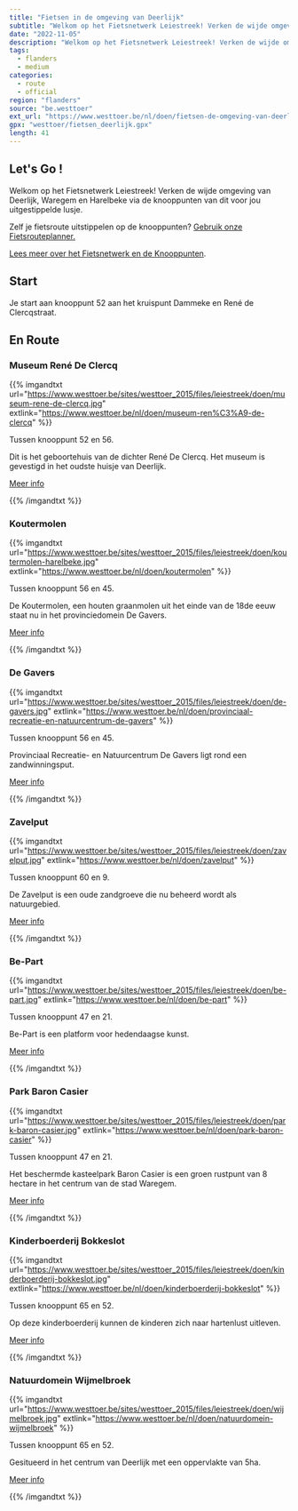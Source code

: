 ```yaml
---
title: "Fietsen in de omgeving van Deerlijk"
subtitle: "Welkom op het Fietsnetwerk Leiestreek! Verken de wijde omgeving van Deerlijk, Waregem en Harelbeke via de knooppunten van dit voor jou uitgestippelde lusje"
date: "2022-11-05"
description: "Welkom op het Fietsnetwerk Leiestreek! Verken de wijde omgeving van Deerlijk, Waregem en Harelbeke via de knooppunten van dit voor jou uitgestippelde lusje" 
tags:
  - flanders
  - medium
categories: 
  - route
  - official
region: "flanders"
source: "be.westtoer"
ext_url: "https://www.westtoer.be/nl/doen/fietsen-de-omgeving-van-deerlijk"
gpx: "westtoer/fietsen_deerlijk.gpx"
length: 41
---
```


## Let's Go !

Welkom op het Fietsnetwerk Leiestreek! Verken de wijde omgeving van Deerlijk, Waregem en Harelbeke via de knooppunten van dit voor jou uitgestippelde lusje.

Zelf je fietsroute uitstippelen op de knooppunten? [Gebruik onze Fietsrouteplanner.](https://www.westtoer.be/nl/fietsrouteplanner)

[Lees meer over het Fietsnetwerk en de Knooppunten](https://www.westtoer.be/nl/inspiratie/fietsnetwerk).

## Start 

Je start aan knooppunt 52 aan het kruispunt Dammeke en René de Clercqstraat. 

## En Route

### Museum René De Clercq 

{{% imgandtxt url="https://www.westtoer.be/sites/westtoer_2015/files/leiestreek/doen/museum-rene-de-clercq.jpg" extlink="https://www.westtoer.be/nl/doen/museum-ren%C3%A9-de-clercq" %}}

Tussen knooppunt 52 en 56.

Dit is het geboortehuis van de dichter René De Clercq. Het museum is gevestigd in het oudste huisje van Deerlijk.

[Meer info](https://www.westtoer.be/nl/doen/museum-ren%C3%A9-de-clercq)

{{% /imgandtxt %}}

### Koutermolen

{{% imgandtxt url="https://www.westtoer.be/sites/westtoer_2015/files/leiestreek/doen/koutermolen-harelbeke.jpg" extlink="https://www.westtoer.be/nl/doen/koutermolen" %}}

Tussen knooppunt  56 en 45.

De Koutermolen, een houten graanmolen uit het einde van de 18de eeuw staat nu in het provinciedomein De Gavers.

[Meer info](https://www.westtoer.be/nl/doen/koutermolen)

{{% /imgandtxt %}}

### De Gavers

{{% imgandtxt url="https://www.westtoer.be/sites/westtoer_2015/files/leiestreek/doen/de-gavers.jpg" extlink="https://www.westtoer.be/nl/doen/provinciaal-recreatie-en-natuurcentrum-de-gavers" %}}

Tussen knooppunt  56 en 45.

Provinciaal Recreatie- en Natuurcentrum De Gavers ligt rond een zandwinningsput. 

[Meer info](https://www.westtoer.be/nl/doen/provinciaal-recreatie-en-natuurcentrum-de-gavers)

{{% /imgandtxt %}}

### Zavelput

{{% imgandtxt url="https://www.westtoer.be/sites/westtoer_2015/files/leiestreek/doen/zavelput.jpg" extlink="https://www.westtoer.be/nl/doen/zavelput" %}}

Tussen knooppunt 60 en 9.

De Zavelput is een oude zandgroeve die nu beheerd wordt als natuurgebied.

[Meer info](https://www.westtoer.be/nl/doen/zavelput)

{{% /imgandtxt %}}

### Be-Part

{{% imgandtxt url="https://www.westtoer.be/sites/westtoer_2015/files/leiestreek/doen/be-part.jpg" extlink="https://www.westtoer.be/nl/doen/be-part" %}}

Tussen knooppunt 47 en 21.

Be-Part is een platform voor hedendaagse kunst.

[Meer info](https://www.westtoer.be/nl/doen/be-part)

{{% /imgandtxt %}}

### Park Baron Casier

{{% imgandtxt url="https://www.westtoer.be/sites/westtoer_2015/files/leiestreek/doen/park-baron-casier.jpg" extlink="https://www.westtoer.be/nl/doen/park-baron-casier" %}}

Tussen knooppunt 47 en 21.

Het beschermde kasteelpark Baron Casier is een groen rustpunt van 8 hectare in het centrum van de stad Waregem.

[Meer info](https://www.westtoer.be/nl/doen/park-baron-casier)

{{% /imgandtxt %}}

### Kinderboerderij Bokkeslot

{{% imgandtxt url="https://www.westtoer.be/sites/westtoer_2015/files/leiestreek/doen/kinderboerderij-bokkeslot.jpg" extlink="https://www.westtoer.be/nl/doen/kinderboerderij-bokkeslot" %}}

Tussen knooppunt 65 en 52.

Op deze kinderboerderij kunnen de kinderen zich naar hartenlust uitleven.

[Meer info](https://www.westtoer.be/nl/doen/kinderboerderij-bokkeslot)

{{% /imgandtxt %}}

### Natuurdomein Wijmelbroek

{{% imgandtxt url="https://www.westtoer.be/sites/westtoer_2015/files/leiestreek/doen/wijmelbroek.jpg" extlink="https://www.westtoer.be/nl/doen/natuurdomein-wijmelbroek" %}}

Tussen knooppunt 65 en 52.

Gesitueerd in het centrum van Deerlijk met een oppervlakte van 5ha.

[Meer info](https://www.westtoer.be/nl/doen/natuurdomein-wijmelbroek)

{{% /imgandtxt %}}
